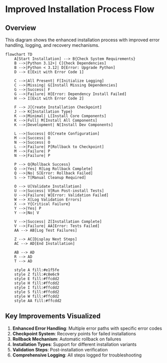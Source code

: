 # Improved Installation Process Flow

## Overview
This diagram shows the enhanced installation process with improved error handling, logging, and recovery mechanisms.

```mermaid
flowchart TD
    A[Start Installation] --> B{Check System Requirements}
    B -->|Python 3.12+| C[Check Dependencies]
    B -->|Python < 3.12| D[Error: Upgrade Python]
    D --> E[Exit with Error Code 1]
    
    C -->|All Present| F[Initialize Logging]
    C -->|Missing| G[Install Missing Dependencies]
    G -->|Success| F
    G -->|Failure| H[Error: Dependency Install Failed]
    H --> I[Exit with Error Code 2]
    
    F --> J[Create Installation Checkpoint]
    J --> K{Installation Type}
    K -->|Minimal| L[Install Core Components]
    K -->|Full| M[Install All Components]
    K -->|Development| N[Install Dev Components]
    
    L -->|Success| O[Create Configuration]
    M -->|Success| O
    N -->|Success| O
    L -->|Failure| P[Rollback to Checkpoint]
    M -->|Failure| P
    N -->|Failure| P
    
    P --> Q{Rollback Success}
    Q -->|Yes| R[Log Rollback Complete]
    Q -->|No| S[Error: Rollback Failed]
    S --> T[Manual Cleanup Required]
    
    O --> U[Validate Installation]
    U -->|Success| V[Run Post-install Tests]
    U -->|Failure| W[Error: Validation Failed]
    W --> X[Log Validation Errors]
    X --> Y{Critical Failure}
    Y -->|Yes| P
    Y -->|No| V
    
    V -->|Success| Z[Installation Complete]
    V -->|Failure| AA[Error: Tests Failed]
    AA --> AB[Log Test Failures]
    
    Z --> AC[Display Next Steps]
    AC --> AD[End Installation]
    
    AB --> AD
    R --> AD
    T --> AD
    
    style A fill:#e1f5fe
    style Z fill:#c8e6c9
    style E fill:#ffcdd2
    style H fill:#ffcdd2
    style I fill:#ffcdd2
    style S fill:#ffcdd2
    style W fill:#ffcdd2
    style AA fill:#ffcdd2
```

## Key Improvements Visualized

1. **Enhanced Error Handling**: Multiple error paths with specific error codes
2. **Checkpoint System**: Recovery points for failed installations
3. **Rollback Mechanism**: Automatic rollback on failures
4. **Installation Types**: Support for different installation variants
5. **Validation Steps**: Post-installation verification
6. **Comprehensive Logging**: All steps logged for troubleshooting